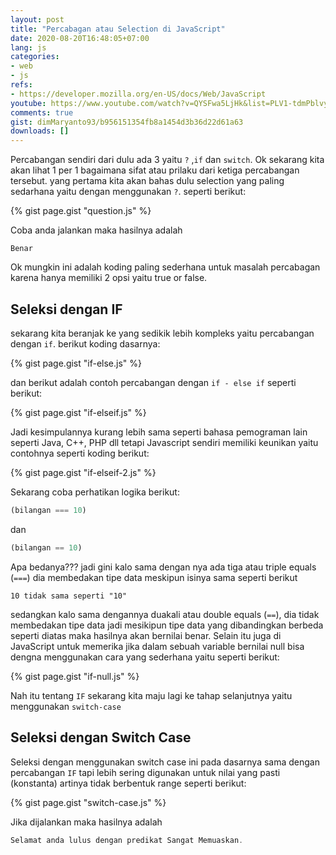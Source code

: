 ```yaml
---
layout: post
title: "Percabagan atau Selection di JavaScript"
date: 2020-08-20T16:48:05+07:00
lang: js
categories:
- web
- js
refs: 
- https://developer.mozilla.org/en-US/docs/Web/JavaScript
youtube: https://www.youtube.com/watch?v=QYSFwa5LjHk&list=PLV1-tdmPblvyDBVppluBbB_4ryZvjDWvv&index=7
comments: true
gist: dimMaryanto93/b956151354fb8a1454d3b36d22d61a63
downloads: []
---
```


Percabangan sendiri dari dulu ada 3 yaitu `?` ,`if` dan `switch`. Ok sekarang kita akan lihat 1 per 1 bagaimana sifat atau prilaku dari ketiga percabangan tersebut. yang pertama kita akan bahas dulu selection yang paling sedarhana yaitu dengan menggunakan `?`. seperti berikut:

{% gist page.gist "question.js" %}

Coba anda jalankan maka hasilnya adalah

```
Benar
```

Ok mungkin ini adalah koding paling sederhana untuk masalah percabagan karena hanya memiliki 2 opsi yaitu true or false.

## Seleksi dengan IF

sekarang kita beranjak ke yang sedikik lebih kompleks yaitu percabangan dengan `if`. berikut koding dasarnya:

{% gist page.gist "if-else.js" %}

dan berikut adalah contoh percabangan dengan `if - else if` seperti berikut:

{% gist page.gist "if-elseif.js" %}

Jadi kesimpulannya kurang lebih sama seperti bahasa pemograman lain seperti Java, C++, PHP dll tetapi Javascript sendiri memiliki keunikan yaitu contohnya seperti koding berikut:

{% gist page.gist "if-elseif-2.js" %}

Sekarang coba perhatikan logika berikut:

```js
(bilangan === 10)
```

dan

```js
(bilangan == 10)
```

Apa bedanya??? jadi gini kalo sama dengan nya ada tiga atau triple equals (`===`) dia membedakan tipe data meskipun isinya sama seperti berikut

```
10 tidak sama seperti "10"
```

sedangkan kalo sama dengannya duakali atau double equals (`==`), dia tidak membedakan tipe data jadi mesikipun tipe data yang dibandingkan berbeda seperti diatas maka hasilnya akan bernilai benar. Selain itu juga di JavaScript untuk memerika jika dalam sebuah variable bernilai null bisa dengna menggunakan cara yang sederhana yaitu seperti berikut:

{% gist page.gist "if-null.js" %}

Nah itu tentang `IF` sekarang kita maju lagi ke tahap selanjutnya yaitu menggunakan `switch-case`

## Seleksi dengan Switch Case

 Seleksi dengan menggunakan switch case ini pada dasarnya sama dengan percabangan `IF` tapi lebih sering digunakan untuk nilai yang pasti (konstanta) artinya tidak berbentuk range seperti berikut:

 {% gist page.gist "switch-case.js" %}

 Jika dijalankan maka hasilnya adalah

 ```js
 Selamat anda lulus dengan predikat Sangat Memuaskan.
 ```